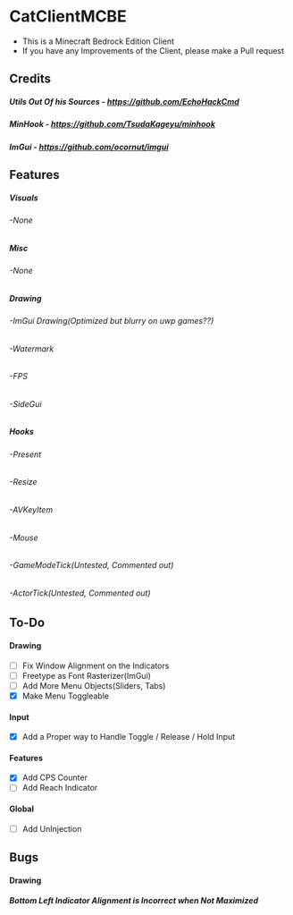 # CatClientMCBE
- This is a Minecraft Bedrock Edition Client
- If you have any Improvements of the Client, please make a Pull request

## Credits

##### Utils Out Of his Sources - https://github.com/EchoHackCmd
##### MinHook - https://github.com/TsudaKageyu/minhook
##### ImGui - https://github.com/ocornut/imgui

## Features

##### Visuals
###### -None

##### Misc
###### -None

##### Drawing
###### -ImGui Drawing(Optimized but blurry on uwp games??)
###### -Watermark
###### -FPS
###### -SideGui

##### Hooks
###### -Present
###### -Resize
###### -AVKeyItem
###### -Mouse
###### -GameModeTick(Untested, Commented out)
###### -ActorTick(Untested, Commented out)

## To-Do

#### Drawing
- [ ] Fix Window Alignment on the Indicators
- [ ] Freetype as Font Rasterizer(ImGui)
- [ ] Add More Menu Objects(Sliders, Tabs)
- [X] Make Menu Toggleable

#### Input
- [X] Add a Proper way to Handle Toggle / Release / Hold Input

#### Features
- [X] Add CPS Counter
- [ ] Add Reach Indicator

#### Global
- [ ] Add UnInjection

## Bugs

#### Drawing
##### Bottom Left Indicator Alignment is Incorrect when Not Maximized
